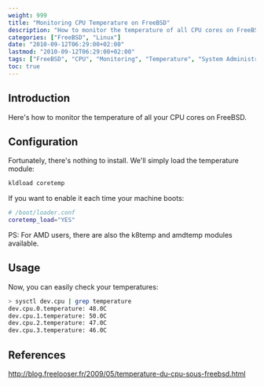 ```yaml
---
weight: 999
title: "Monitoring CPU Temperature on FreeBSD"
description: "How to monitor the temperature of all CPU cores on FreeBSD"
categories: ["FreeBSD", "Linux"]
date: "2010-09-12T06:29:00+02:00"
lastmod: "2010-09-12T06:29:00+02:00"
tags: ["FreeBSD", "CPU", "Monitoring", "Temperature", "System Administration"]
toc: true
---
```


## Introduction

Here's how to monitor the temperature of all your CPU cores on FreeBSD.

## Configuration

Fortunately, there's nothing to install. We'll simply load the temperature module:

```bash
kldload coretemp
```

If you want to enable it each time your machine boots:

```bash
# /boot/loader.conf
coretemp_load="YES"
```

PS: For AMD users, there are also the k8temp and amdtemp modules available.

## Usage

Now, you can easily check your temperatures:

```bash
> sysctl dev.cpu | grep temperature
dev.cpu.0.temperature: 48.0C
dev.cpu.1.temperature: 50.0C
dev.cpu.2.temperature: 47.0C
dev.cpu.3.temperature: 46.0C
```

## References

http://blog.freelooser.fr/2009/05/temperature-du-cpu-sous-freebsd.html
